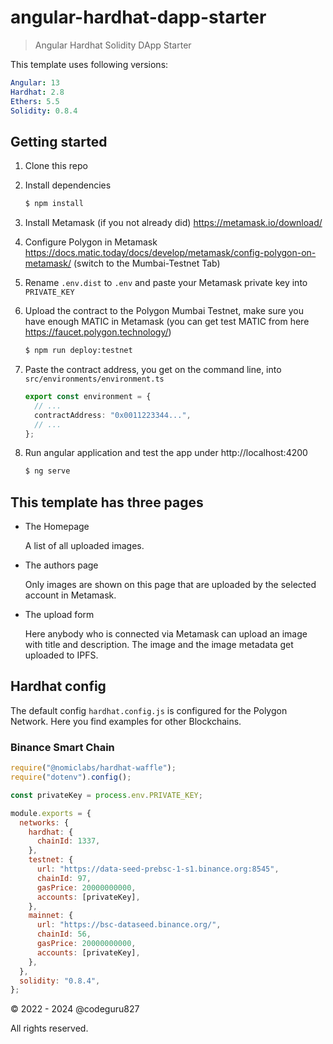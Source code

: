 # angular-hardhat-dapp-starter

> Angular Hardhat Solidity DApp Starter

This template uses following versions:

```yaml
Angular: 13
Hardhat: 2.8
Ethers: 5.5
Solidity: 0.8.4
```

## Getting started

1. Clone this repo

2. Install dependencies

   ```bash
   $ npm install
   ```

3. Install Metamask (if you not already did) https://metamask.io/download/

4. Configure Polygon in Metamask https://docs.matic.today/docs/develop/metamask/config-polygon-on-metamask/ (switch to the Mumbai-Testnet Tab)

5. Rename `.env.dist` to `.env` and paste your Metamask private key into `PRIVATE_KEY`

6. Upload the contract to the Polygon Mumbai Testnet, make sure you have enough MATIC in Metamask (you can get test MATIC from here https://faucet.polygon.technology/)

   ```bash
   $ npm run deploy:testnet
   ```

7. Paste the contract address, you get on the command line, into `src/environments/environment.ts`

   ```typescript
   export const environment = {
     // ...
     contractAddress: "0x0011223344...",
     // ...
   };
   ```

8. Run angular application and test the app under http://localhost:4200

   ```bash
   $ ng serve
   ```

## This template has three pages

- The Homepage

  A list of all uploaded images.

- The authors page

  Only images are shown on this page that are uploaded by the selected account in Metamask.

- The upload form

  Here anybody who is connected via Metamask can upload an image with title and description. The image and the image metadata get uploaded to IPFS.

## Hardhat config

The default config `hardhat.config.js` is configured for the Polygon Network. Here you find examples for other Blockchains.

### Binance Smart Chain

```javascript
require("@nomiclabs/hardhat-waffle");
require("dotenv").config();

const privateKey = process.env.PRIVATE_KEY;

module.exports = {
  networks: {
    hardhat: {
      chainId: 1337,
    },
    testnet: {
      url: "https://data-seed-prebsc-1-s1.binance.org:8545",
      chainId: 97,
      gasPrice: 20000000000,
      accounts: [privateKey],
    },
    mainnet: {
      url: "https://bsc-dataseed.binance.org/",
      chainId: 56,
      gasPrice: 20000000000,
      accounts: [privateKey],
    },
  },
  solidity: "0.8.4",
};
```

&copy; 2022 - 2024 @codeguru827

All rights reserved.
